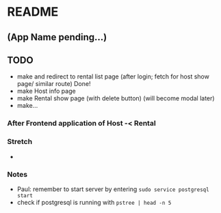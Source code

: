 # README

## (App Name pending...)

## TODO
- make and redirect to rental list page (after login; fetch for host show page/ similar route) Done!
- make Host info page
- make Rental show page (with delete button) (will become modal later)
- make...

### After Frontend application of Host -< Rental
 

### Stretch
- 

### Notes
- Paul: remember to start server by entering ```sudo service postgresql start``` 
- check if postgresql is running with ```pstree | head -n 5``` 

